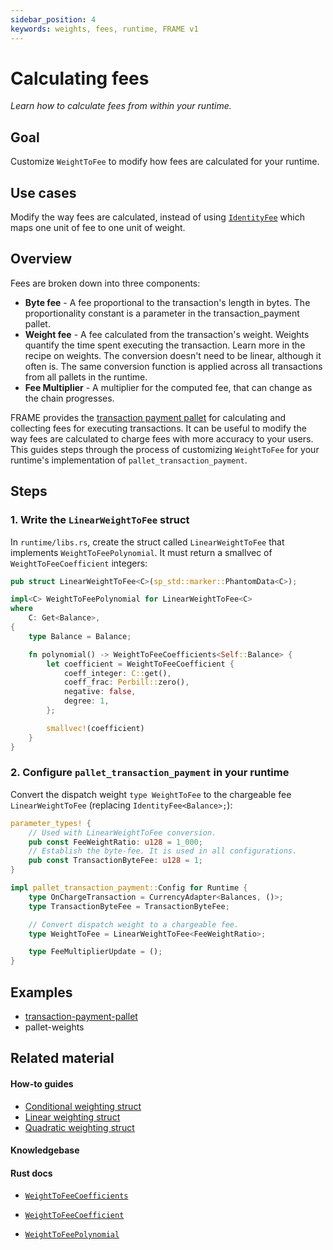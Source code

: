 ```yaml
---
sidebar_position: 4
keywords: weights, fees, runtime, FRAME v1
---
```


# Calculating fees

_Learn how to calculate fees from within your runtime._

## Goal

Customize `WeightToFee` to modify how fees are calculated for your runtime.

## Use cases

Modify the way fees are calculated, instead of using [`IdentityFee`][identityfee-rustdocs] which maps one unit of fee to one unit of weight.

## Overview

Fees are broken down into three components:

- **Byte fee** - A fee proportional to the transaction's length in bytes. The proportionality constant is a parameter in the transaction_payment pallet.
- **Weight fee** - A fee calculated from the transaction's weight. Weights quantify the time spent executing the transaction. Learn more in the recipe on weights. The conversion doesn't need to be linear, although it often is. The same conversion function is applied across all transactions from all pallets in the runtime.
- **Fee Multiplier** - A multiplier for the computed fee, that can change as the chain progresses.

FRAME provides the [transaction payment pallet][transaction-frame] for calculating and collecting fees for executing transactions. It 
can be useful to modify the way fees are calculated to charge fees with more accuracy to your users. This guides steps through the process of customizing `WeightToFee` for your runtime's implementation of `pallet_transaction_payment`. 

## Steps

### 1. Write the `LinearWeightToFee` struct
In `runtime/libs.rs`, create the struct called `LinearWeightToFee` that implements `WeightToFeePolynomial`. It must return
a smallvec of `WeightToFeeCoefficient` integers:

```rust
pub struct LinearWeightToFee<C>(sp_std::marker::PhantomData<C>);

impl<C> WeightToFeePolynomial for LinearWeightToFee<C>
where
	C: Get<Balance>,
{
	type Balance = Balance;

	fn polynomial() -> WeightToFeeCoefficients<Self::Balance> {
		let coefficient = WeightToFeeCoefficient {
			coeff_integer: C::get(),
			coeff_frac: Perbill::zero(),
			negative: false,
			degree: 1,
		};

		smallvec!(coefficient)
	}
}
```

### 2. Configure `pallet_transaction_payment` in your runtime

Convert the dispatch weight
`type WeightToFee` to the chargeable fee `LinearWeightToFee` (replacing `IdentityFee<Balance>;`):

```rust
parameter_types! {
    // Used with LinearWeightToFee conversion.
	pub const FeeWeightRatio: u128 = 1_000;
	// Establish the byte-fee. It is used in all configurations.
	pub const TransactionByteFee: u128 = 1;
}

impl pallet_transaction_payment::Config for Runtime {
	type OnChargeTransaction = CurrencyAdapter<Balances, ()>; 
	type TransactionByteFee = TransactionByteFee;

	// Convert dispatch weight to a chargeable fee.
	type WeightToFee = LinearWeightToFee<FeeWeightRatio>;

	type FeeMultiplierUpdate = ();
}
```

## Examples

- [transaction-payment-pallet][transaction-frame]
- pallet-weights

## Related material
#### How-to guides
- [Conditional weighting struct](./conditional-weight-struct)
- [Linear weighting struct](./linear-weight-struct)
- [Quadratic weighting struct](./quadratic-weight-struct)

#### Knowledgebase

#### Rust docs
- [`WeightToFeeCoefficients`](https://substrate.dev/rustdocs/v3.0.0/frame_support/weights/type.WeightToFeeCoefficients.html)

- [`WeightToFeeCoefficient`](https://substrate.dev/rustdocs/v3.0.0/frame_support/weights/type.WeightToFeeCoefficient.html)
- [`WeightToFeePolynomial`](https://crates.parity.io/frame_support/weights/trait.WeightToFeePolynomial.html)

[transaction-frame]: https://github.com/paritytech/substrate/tree/master/frame/transaction-payment
[identityfee-rustdocs]: https://crates.parity.io/frame_support/weights/struct.IdentityFee.html